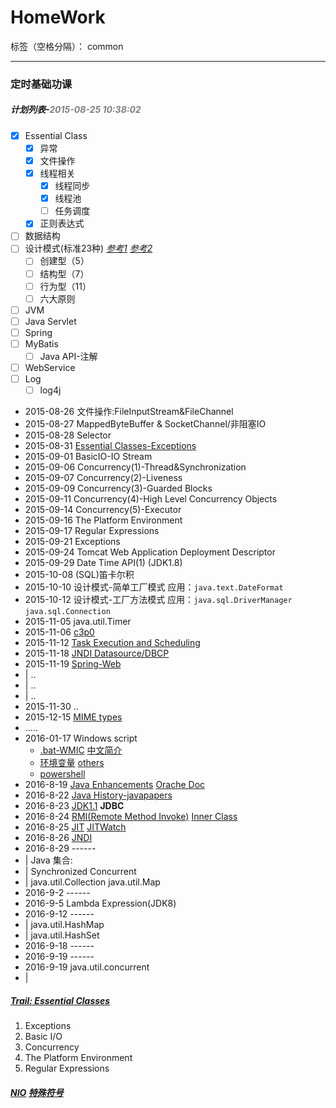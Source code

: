 ﻿# HomeWork


标签（空格分隔）： common

---

<h3>定时基础功课</h3>
<h5>计划列表-<span style="color:gray;">2015-08-25 10:38:02</span></h5>

- [x] Essential Class
	- [x] 异常
	- [x] 文件操作 
	- [x] 线程相关
		- [x] 线程同步
		- [x] 线程池
		- [ ] 任务调度
	- [x] 正则表达式
- [ ] 数据结构
- [ ] 设计模式(标准23种) [*参考1*](http://design-patterns.readthedocs.org/zh_CN/latest/read_uml.html) [*参考2*](http://zz563143188.iteye.com/blog/1847029)
    - [ ] 创建型（5）
    - [ ] 结构型（7）
    - [ ] 行为型（11）
    - [ ] 六大原则
- [ ] JVM
- [ ] Java Servlet
- [ ] Spring
- [ ] MyBatis
	- [ ] Java API-注解
- [ ] WebService
- [ ] Log
	- [ ] log4j

>
-  2015-08-26	文件操作:FileInputStream&FileChannel
-  2015-08-27	MappedByteBuffer & SocketChannel/非阻塞IO
-  2015-08-28	Selector
-  2015-08-31	[Essential Classes-Exceptions](https://docs.oracle.com/javase/tutorial/figures/essential/exceptions-throwable.gif)
-  2015-09-01	BasicIO-IO Stream
-  2015-09-06	Concurrency(1)-Thread&Synchronization
-  2015-09-07	Concurrency(2)-Liveness
-  2015-09-09	Concurrency(3)-Guarded Blocks
-  2015-09-11	Concurrency(4)-High Level Concurrency Objects
-  2015-09-14	Concurrency(5)-Executor
-  2015-09-16	The Platform Environment
-  2015-09-17	Regular Expressions
-  2015-09-21	Exceptions
-  2015-09-24	Tomcat Web Application Deployment Descriptor
-  2015-09-29	Date Time API(1) (JDK1.8)
-  2015-10-08	(SQL)笛卡尔积
-  2015-10-10	设计模式-简单工厂模式 应用：`java.text.DateFormat`
-  2015-10-12	设计模式-工厂方法模式 应用：`java.sql.DriverManager` `java.sql.Connection`
-  2015-11-05   java.util.Timer
-  2015-11-06   [c3p0](http://www.mchange.com/projects/c3p0/)
-  2015-11-12   [Task Execution and Scheduling](http://docs.spring.io/spring/docs/current/spring-framework-reference/htmlsingle/#scheduling)
-  2015-11-18   [JNDI Datasource/DBCP](http://tomcat.apache.org/tomcat-7.0-doc/jndi-datasource-examples-howto.html)
-  2015-11-19   [Spring-Web](http://docs.spring.io/spring/docs/current/spring-framework-reference/htmlsingle/#spring-web)
-  |			..
-  |			..	
-  |			..
-  2015-11-30   ..
-  2015-12-15   [MIME types](http://www.iana.org/assignments/media-types/media-types.xhtml)
-  .....
-  2016-01-17   Windows script
	- [.bat-WMIC](https://msdn.microsoft.com/en-us/library/windows/desktop/aa394531(v=vs.85).aspx) [中文简介](http://thethe.blog.51cto.com/498901/150082)
	- [环境变量](http://ss64.com/nt/syntax-variables.html) [others](http://mizhihua.iteye.com/blog/1532939)
	- [powershell](https://technet.microsoft.com/en-us/library/bb978526.aspx)
-  2016-8-19    [Java Enhancements](https://raw.githubusercontent.com/cedooo/HomeWork/master/Doc/java_programming_language_enhancements.docx) [Orache Doc](http://docs.oracle.com/javase/8/docs/technotes/guides/language/enhancements.html)
-  2016-8-22    [Java History-javapapers](http://javapapers.com/core-java/java-history/)
-  2016-8-23    [JDK1.1](http://www.oracle.com/technetwork/java/overview-141217.html) <b>JDBC</b>
-  2016-8-24    [RMI(Remote Method Invoke)](http://docs.oracle.com/javase/8/docs/technotes/guides/rmi/index.html) [Inner Class](http://docs.oracle.com/javase/tutorial/java/javaOO/nested.html)
-  2016-8-25    [JIT](https://docs.oracle.com/cd/E13150_01/jrockit_jvm/jrockit/geninfo/diagnos/underst_jit.html) [JITWatch](http://ju.outofmemory.cn/entry/84075)
-  2016-8-26    [JNDI](http://docs.oracle.com/javase/tutorial/jndi/overview/index.html)
-  2016-8-29    ------ 
-  |			Java 集合:
-  |			Synchronized    Concurrent 
-  |            java.util.Collection java.util.Map
-  2016-9-2     ------
-  2016-9-5		Lambda Expression(JDK8)
-  2016-9-12    ------
-  |            java.util.HashMap
-  |            java.util.HashSet
-  2016-9-18    ------
-  2016-9-19    ------
-  2016-9-19    java.util.concurrent    
-  |            

##### [Trail: Essential Classes](https://docs.oracle.com/javase/tutorial/essential/index.html) 
> 
1. Exceptions 	
2. Basic I/O 	
3. Concurrency 	
4. The Platform Environment 	
5. Regular Expressions 	


##### [NIO](https://github.com/jptiancai/learn-mina-the-hard-way/blob/master/README.md)     [特殊符号](http://www.ifreesite.com/typing/keyboard-symbols.htm)
